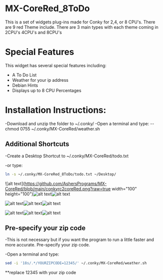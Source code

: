 # MX-CoreRed_8ToDo
This is a set of widgets plug-ins made for Conky for 2,4, or 8 CPU's.
There are 9 red Theme include.
There are 3 main types with each theme coming in 2CPU's 4CPU's and 8CPU's

# Special Features
This widget has several special features including: 
- A To Do List
- Weather for your ip address
- Debian Hints
- Displays up to 8 CPU Percentages

# Installation Instructions:
-Download and unzip the folder to ~/.conky/
-Open a terminal and type:
--chmod 0755 ~/.conky/MX-CoreRed/weather.sh

## Additional Shortcuts
-Create a Desktop Shortcut to ~/.conky/MX-CoreRed/todo.txt

-or type:
```bash
ln -s ~/.conky/MX-CoreRed_8ToDo/todo.txt ~/Desktop/
```
![alt text](https://github.com/AshersPrograms/MX-CoreRed/blob/main/conkyrc2coreRed.png?raw=true  width="100" height="100")![alt text](https://github.com/AshersPrograms/MX-CoreRed/blob/main/conkyrc2coreRed_Plus.png?raw=true)![alt text](https://github.com/AshersPrograms/MX-CoreRed/blob/main/conkyrc2coreRed_ToDo.png?raw=true)

![alt text](https://github.com/AshersPrograms/MX-CoreRed/blob/main/conkyrc4coreRed.png?raw=true)![alt text](https://github.com/AshersPrograms/MX-CoreRed/blob/main/conkyrc4coreRed_Plus.png?raw=true)![alt text](https://github.com/AshersPrograms/MX-CoreRed/blob/main/conkyrc4coreRed_ToDo.png?raw=true)

![alt text](https://github.com/AshersPrograms/MX-CoreRed/blob/main/conkyrc8coreRed.png?raw=true)![alt text](https://github.com/AshersPrograms/MX-CoreRed/blob/main/conkyrc8coreRed_Plus.png?raw=true)![alt text](https://github.com/AshersPrograms/MX-CoreRed/blob/main/conkyrc8coreRed_ToDo.png?raw=true)

## Pre-specify your zip code
-This is not necessary but if you want the program to run a little faster and more accurate. Pre-specify your zip code.

-Open a terminal and type:
```bash
sed -i '18s/.*/YOURZIPCODE=12345/' ~/.conky/MX-CoreRed/weather.sh
```
**replace 12345 with your zip code
